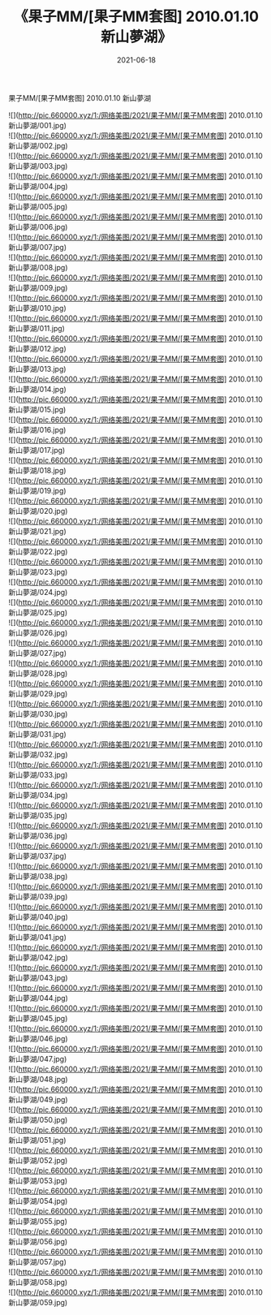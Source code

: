 ﻿---
layout: post
title:  《果子MM/[果子MM套图] 2010.01.10 新山夢湖》
date:   2021-06-18
img: http://pic.660000.xyz/1:/网络美图/2021/果子MM/[果子MM套图] 2010.01.10 新山夢湖/000.jpg
categories: [美女, 清纯, 唯美]
---

果子MM/[果子MM套图] 2010.01.10 新山夢湖

 ![](http://pic.660000.xyz/1:/网络美图/2021/果子MM/[果子MM套图] 2010.01.10 新山夢湖/001.jpg) <br>![](http://pic.660000.xyz/1:/网络美图/2021/果子MM/[果子MM套图] 2010.01.10 新山夢湖/002.jpg) <br>![](http://pic.660000.xyz/1:/网络美图/2021/果子MM/[果子MM套图] 2010.01.10 新山夢湖/003.jpg) <br>![](http://pic.660000.xyz/1:/网络美图/2021/果子MM/[果子MM套图] 2010.01.10 新山夢湖/004.jpg) <br>![](http://pic.660000.xyz/1:/网络美图/2021/果子MM/[果子MM套图] 2010.01.10 新山夢湖/005.jpg) <br>![](http://pic.660000.xyz/1:/网络美图/2021/果子MM/[果子MM套图] 2010.01.10 新山夢湖/006.jpg) <br>![](http://pic.660000.xyz/1:/网络美图/2021/果子MM/[果子MM套图] 2010.01.10 新山夢湖/007.jpg) <br>![](http://pic.660000.xyz/1:/网络美图/2021/果子MM/[果子MM套图] 2010.01.10 新山夢湖/008.jpg) <br>![](http://pic.660000.xyz/1:/网络美图/2021/果子MM/[果子MM套图] 2010.01.10 新山夢湖/009.jpg) <br>![](http://pic.660000.xyz/1:/网络美图/2021/果子MM/[果子MM套图] 2010.01.10 新山夢湖/010.jpg) <br>![](http://pic.660000.xyz/1:/网络美图/2021/果子MM/[果子MM套图] 2010.01.10 新山夢湖/011.jpg) <br>![](http://pic.660000.xyz/1:/网络美图/2021/果子MM/[果子MM套图] 2010.01.10 新山夢湖/012.jpg) <br>![](http://pic.660000.xyz/1:/网络美图/2021/果子MM/[果子MM套图] 2010.01.10 新山夢湖/013.jpg) <br>![](http://pic.660000.xyz/1:/网络美图/2021/果子MM/[果子MM套图] 2010.01.10 新山夢湖/014.jpg) <br>![](http://pic.660000.xyz/1:/网络美图/2021/果子MM/[果子MM套图] 2010.01.10 新山夢湖/015.jpg) <br>![](http://pic.660000.xyz/1:/网络美图/2021/果子MM/[果子MM套图] 2010.01.10 新山夢湖/016.jpg) <br>![](http://pic.660000.xyz/1:/网络美图/2021/果子MM/[果子MM套图] 2010.01.10 新山夢湖/017.jpg) <br>![](http://pic.660000.xyz/1:/网络美图/2021/果子MM/[果子MM套图] 2010.01.10 新山夢湖/018.jpg) <br>![](http://pic.660000.xyz/1:/网络美图/2021/果子MM/[果子MM套图] 2010.01.10 新山夢湖/019.jpg) <br>![](http://pic.660000.xyz/1:/网络美图/2021/果子MM/[果子MM套图] 2010.01.10 新山夢湖/020.jpg) <br>![](http://pic.660000.xyz/1:/网络美图/2021/果子MM/[果子MM套图] 2010.01.10 新山夢湖/021.jpg) <br>![](http://pic.660000.xyz/1:/网络美图/2021/果子MM/[果子MM套图] 2010.01.10 新山夢湖/022.jpg) <br>![](http://pic.660000.xyz/1:/网络美图/2021/果子MM/[果子MM套图] 2010.01.10 新山夢湖/023.jpg) <br>![](http://pic.660000.xyz/1:/网络美图/2021/果子MM/[果子MM套图] 2010.01.10 新山夢湖/024.jpg) <br>![](http://pic.660000.xyz/1:/网络美图/2021/果子MM/[果子MM套图] 2010.01.10 新山夢湖/025.jpg) <br>![](http://pic.660000.xyz/1:/网络美图/2021/果子MM/[果子MM套图] 2010.01.10 新山夢湖/026.jpg) <br>![](http://pic.660000.xyz/1:/网络美图/2021/果子MM/[果子MM套图] 2010.01.10 新山夢湖/027.jpg) <br>![](http://pic.660000.xyz/1:/网络美图/2021/果子MM/[果子MM套图] 2010.01.10 新山夢湖/028.jpg) <br>![](http://pic.660000.xyz/1:/网络美图/2021/果子MM/[果子MM套图] 2010.01.10 新山夢湖/029.jpg) <br>![](http://pic.660000.xyz/1:/网络美图/2021/果子MM/[果子MM套图] 2010.01.10 新山夢湖/030.jpg) <br>![](http://pic.660000.xyz/1:/网络美图/2021/果子MM/[果子MM套图] 2010.01.10 新山夢湖/031.jpg) <br>![](http://pic.660000.xyz/1:/网络美图/2021/果子MM/[果子MM套图] 2010.01.10 新山夢湖/032.jpg) <br>![](http://pic.660000.xyz/1:/网络美图/2021/果子MM/[果子MM套图] 2010.01.10 新山夢湖/033.jpg) <br>![](http://pic.660000.xyz/1:/网络美图/2021/果子MM/[果子MM套图] 2010.01.10 新山夢湖/034.jpg) <br>![](http://pic.660000.xyz/1:/网络美图/2021/果子MM/[果子MM套图] 2010.01.10 新山夢湖/035.jpg) <br>![](http://pic.660000.xyz/1:/网络美图/2021/果子MM/[果子MM套图] 2010.01.10 新山夢湖/036.jpg) <br>![](http://pic.660000.xyz/1:/网络美图/2021/果子MM/[果子MM套图] 2010.01.10 新山夢湖/037.jpg) <br>![](http://pic.660000.xyz/1:/网络美图/2021/果子MM/[果子MM套图] 2010.01.10 新山夢湖/038.jpg) <br>![](http://pic.660000.xyz/1:/网络美图/2021/果子MM/[果子MM套图] 2010.01.10 新山夢湖/039.jpg) <br>![](http://pic.660000.xyz/1:/网络美图/2021/果子MM/[果子MM套图] 2010.01.10 新山夢湖/040.jpg) <br>![](http://pic.660000.xyz/1:/网络美图/2021/果子MM/[果子MM套图] 2010.01.10 新山夢湖/041.jpg) <br>![](http://pic.660000.xyz/1:/网络美图/2021/果子MM/[果子MM套图] 2010.01.10 新山夢湖/042.jpg) <br>![](http://pic.660000.xyz/1:/网络美图/2021/果子MM/[果子MM套图] 2010.01.10 新山夢湖/043.jpg) <br>![](http://pic.660000.xyz/1:/网络美图/2021/果子MM/[果子MM套图] 2010.01.10 新山夢湖/044.jpg) <br>![](http://pic.660000.xyz/1:/网络美图/2021/果子MM/[果子MM套图] 2010.01.10 新山夢湖/045.jpg) <br>![](http://pic.660000.xyz/1:/网络美图/2021/果子MM/[果子MM套图] 2010.01.10 新山夢湖/046.jpg) <br>![](http://pic.660000.xyz/1:/网络美图/2021/果子MM/[果子MM套图] 2010.01.10 新山夢湖/047.jpg) <br>![](http://pic.660000.xyz/1:/网络美图/2021/果子MM/[果子MM套图] 2010.01.10 新山夢湖/048.jpg) <br>![](http://pic.660000.xyz/1:/网络美图/2021/果子MM/[果子MM套图] 2010.01.10 新山夢湖/049.jpg) <br>![](http://pic.660000.xyz/1:/网络美图/2021/果子MM/[果子MM套图] 2010.01.10 新山夢湖/050.jpg) <br>![](http://pic.660000.xyz/1:/网络美图/2021/果子MM/[果子MM套图] 2010.01.10 新山夢湖/051.jpg) <br>![](http://pic.660000.xyz/1:/网络美图/2021/果子MM/[果子MM套图] 2010.01.10 新山夢湖/052.jpg) <br>![](http://pic.660000.xyz/1:/网络美图/2021/果子MM/[果子MM套图] 2010.01.10 新山夢湖/053.jpg) <br>![](http://pic.660000.xyz/1:/网络美图/2021/果子MM/[果子MM套图] 2010.01.10 新山夢湖/054.jpg) <br>![](http://pic.660000.xyz/1:/网络美图/2021/果子MM/[果子MM套图] 2010.01.10 新山夢湖/055.jpg) <br>![](http://pic.660000.xyz/1:/网络美图/2021/果子MM/[果子MM套图] 2010.01.10 新山夢湖/056.jpg) <br>![](http://pic.660000.xyz/1:/网络美图/2021/果子MM/[果子MM套图] 2010.01.10 新山夢湖/057.jpg) <br>![](http://pic.660000.xyz/1:/网络美图/2021/果子MM/[果子MM套图] 2010.01.10 新山夢湖/058.jpg) <br>![](http://pic.660000.xyz/1:/网络美图/2021/果子MM/[果子MM套图] 2010.01.10 新山夢湖/059.jpg) <br>